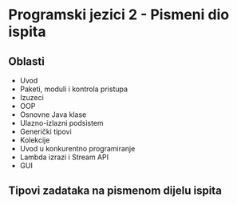 # Programski jezici 2 - Pismeni dio ispita

## Oblasti
- Uvod
- Paketi, moduli i kontrola pristupa
- Izuzeci
- OOP
- Osnovne Java klase
- Ulazno-izlazni podsistem
- Generički tipovi
- Kolekcije
- Uvod u konkurentno programiranje
- Lambda izrazi i Stream API
- GUI

## Tipovi zadataka na pismenom dijelu ispita
